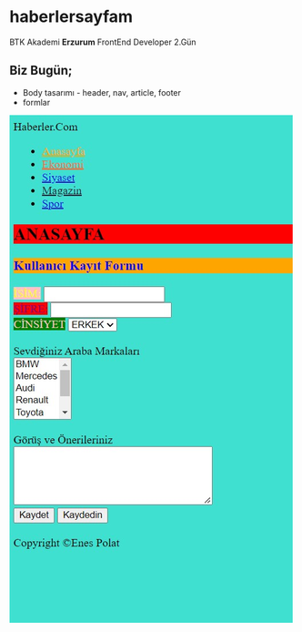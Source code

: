 # haberlersayfam
BTK Akademi **Erzurum** FrontEnd Developer 2.Gün 
## Biz **Bugün**;
* Body tasarımı - header, nav, article, footer
* formlar


![](image.jpg)
